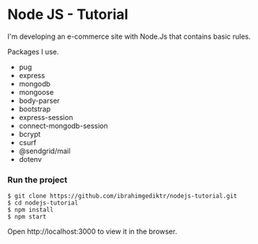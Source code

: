 # Node JS - Tutorial

I'm developing an e-commerce site with Node.Js that contains basic rules.

Packages I use.
 - pug
 - express
 - mongodb
 - mongoose
 - body-parser
 - bootstrap
 - express-session
 - connect-mongodb-session
 - bcrypt
 - csurf
 - @sendgrid/mail
 - dotenv

 ### Run the project

```
$ git clone https://github.com/ibrahimgediktr/nodejs-tutorial.git
$ cd nodejs-tutorial
$ npm install
$ npm start
```

Open http://localhost:3000 to view it in the browser.